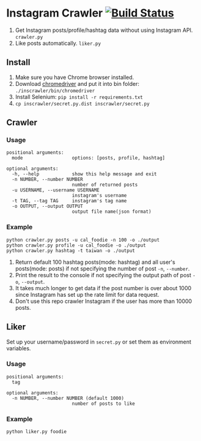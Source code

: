 # Instagram Crawler [![Build Status](https://travis-ci.org/huaying/ins-crawler.svg?branch=master)](https://travis-ci.org/huaying/ins-crawler)
1. Get Instagram posts/profile/hashtag data without using Instagram API. `crawler.py`
2. Like posts automatically. `liker.py`

## Install
1. Make sure you have Chrome browser installed.
2. Download [chromedriver](https://sites.google.com/a/chromium.org/chromedriver/) and put it into bin folder: `./inscrawler/bin/chromedriver`
3. Install Selenium: `pip install -r requirements.txt`
4. `cp inscrawler/secret.py.dist inscrawler/secret.py`

## Crawler
### Usage
```
positional arguments:
  mode                  options: [posts, profile, hashtag]

optional arguments:
  -h, --help            show this help message and exit
  -n NUMBER, --number NUMBER
                        number of returned posts
  -u USERNAME, --username USERNAME
                        instagram's username
  -t TAG, --tag TAG     instagram's tag name
  -o OUTPUT, --output OUTPUT
                        output file name(json format)
```


### Example
```
python crawler.py posts -u cal_foodie -n 100 -o ./output
python crawler.py profile -u cal_foodie -o ./output
python crawler.py hashtag -t taiwan -o ./output
```
1. Return default 100 hashtag posts(mode: hashtag) and all user's posts(mode: posts) if not specifying the number of post `-n`, `--number`.
2. Print the result to the console if not specifying the output path of post `-o`, `--output`.
3. It takes much longer to get data if the post number is over about 1000 since Instagram has set up the rate limit for data request.
4. Don't use this repo crawler Instagram if the user has more than 10000 posts.

## Liker
Set up your username/password in `secret.py` or set them as environment variables.

### Usage
```
positional arguments:
  tag
 
optional arguments:
  -n NUMBER, --number NUMBER (default 1000)
                        number of posts to like
```

### Example 
```
python liker.py foodie
```
